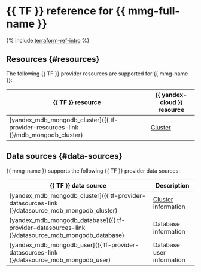 # {{ TF }} reference for {{ mmg-full-name }}

{% include [terraform-ref-intro](../_includes/terraform-ref-intro.md) %}

## Resources {#resources}

The following {{ TF }} provider resources are supported for {{ mmg-name }}:

| **{{ TF }} resource** | **{{ yandex-cloud }} resource** |
| --- | --- |
| [yandex_mdb_mongodb_cluster]({{ tf-provider-resources-link }}/mdb_mongodb_cluster) | [Cluster](concepts/index.md) |

## Data sources {#data-sources}

{{ mmg-name }} supports the following {{ TF }} provider data sources:

| **{{ TF }} data source** | **Description** |
| --- | --- |
| [yandex_mdb_mongodb_cluster]({{ tf-provider-datasources-link }}/datasource_mdb_mongodb_cluster) | [Cluster](./concepts/index.md) information |
| [yandex_mdb_mongodb_database]({{ tf-provider-datasources-link }}/datasource_mdb_mongodb_database) | Database information |
| [yandex_mdb_mongodb_user]({{ tf-provider-datasources-link }}/datasource_mdb_mongodb_user) | Database user information |